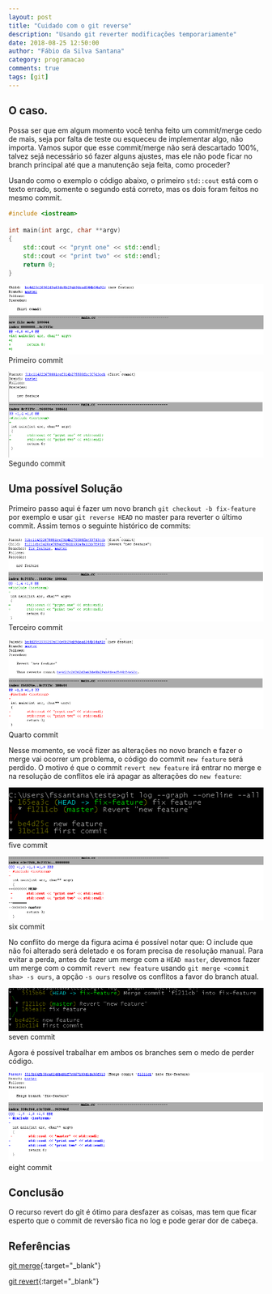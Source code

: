 ```yaml
---
layout: post
title: "Cuidado com o git reverse"
description: "Usando git reverter modificações temporariamente"
date: 2018-08-25 12:50:00
author: "Fábio da Silva Santana"
category: programacao
comments: true
tags: [git]
---
```


## O caso.

Possa ser que em algum momento você tenha feito um commit/merge cedo de mais, seja por falta de teste ou esqueceu de implementar algo, não importa. Vamos supor que esse commit/merge não será descartado 100%, talvez sejá necessário só fazer alguns ajustes, mas ele não pode ficar no branch principal até que a manutenção seja feita, como proceder?

Usando como o exemplo o código abaixo, o primeiro ```std::cout``` está com o texto errado, somente o segundo está correto, mas os dois foram feitos no mesmo commit.

~~~c++
#include <iostream>

int main(int argc, char **argv)
{
    std::cout << "prynt one" << std::endl;
    std::cout << "print two" << std::endl;
    return 0;
}
~~~

![commit one](../img/posts/2018-08-25-pay-attention-with-git-reverse/commit_one.png)
Primeiro commit

![commit two](../img/posts/2018-08-25-pay-attention-with-git-reverse/commit_two.png)
Segundo commit

## Uma possível Solução

Primeiro passo aqui é fazer um novo branch ```git checkout -b fix-feature``` por exemplo e usar ```git reverse HEAD``` no master para reverter o último commit. Assim temos o seguinte histórico de commits:

![commit three](../img/posts/2018-08-25-pay-attention-with-git-reverse/commit_three.png)
Terceiro commit

![commit four](../img/posts/2018-08-25-pay-attention-with-git-reverse/commit_four.png)
Quarto commit

Nesse momento, se você fizer as alterações no novo branch e fazer o merge vai ocorrer um problema, o código do commit ```new feature``` será perdido. O motivo é que o commit ```revert new feature``` irá entrar no merge e na resolução de conflitos ele irá apagar as alterações do ```new feature```:

![commit five](../img/posts/2018-08-25-pay-attention-with-git-reverse/commit_five.png)
five commit

![commit six](../img/posts/2018-08-25-pay-attention-with-git-reverse/commit_six.png)
six commit

No conflito do merge da figura acima é possível notar que: O include que não foi alterado será deletado e os foram precisa de resolução manual. Para evitar a perda, antes de fazer um merge com a ```HEAD master```, devemos fazer um merge com o commit ```revert new feature``` usando ```git merge <commit sha> -s ours```, a opção ```-s ours``` resolve os conflitos a favor do branch atual. 

![commit seven](../img/posts/2018-08-25-pay-attention-with-git-reverse/commit_seven.png)
seven commit

Agora é possível trabalhar em ambos os branches sem o medo de perder código.

![commit eight](../img/posts/2018-08-25-pay-attention-with-git-reverse/commit_eight.png)
eight commit

## Conclusão

O recurso revert do git é ótimo para desfazer as coisas, mas tem que ficar esperto que o commit de reversão fica no log e pode gerar dor de cabeça.

## Referências

[git merge](https://git-scm.com/docs/git-merge){:target="_blank"}

[git revert](https://git-scm.com/docs/git-revert){:target="_blank"}



